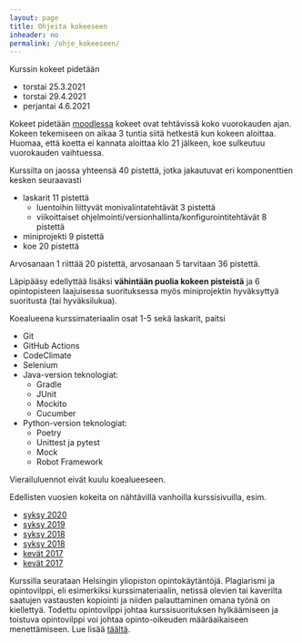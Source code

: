 ```yaml
---
layout: page
title: Ohjeita kokeeseen
inheader: no
permalink: /ohje_kokeeseen/
---
```


Kurssin kokeet pidetään
- torstai 25.3.2021 
- torstai 29.4.2021
- perjantai 4.6.2021

Kokeet pidetään [moodlessa](https://moodle.helsinki.fi/course/view.php?id=39238) kokeet ovat tehtävissä koko vuorokauden ajan. Kokeen tekemiseen on aikaa 3 tuntia siitä hetkestä kun kokeen aloittaa. Huomaa, että koetta ei kannata aloittaa klo 21 jälkeen, koe sulkeutuu vuorokauden vaihtuessa.

Kurssilta on jaossa yhteensä 40 pistettä, jotka jakautuvat eri komponenttien kesken seuraavasti

- laskarit 11 pistettä
  - luentoihin liittyvät monivalintatehtävät 3 pistettä 
  - viikoittaiset ohjelmointi/versionhallinta/konfigurointitehtävät 8 pistettä
- miniprojekti 9 pistettä
- koe 20 pistettä

Arvosanaan 1 riittää 20 pistettä, arvosanaan 5 tarvitaan 36 pistettä. 

Läpipääsy edellyttää lisäksi **vähintään puolia kokeen pisteistä** ja 6 opintopisteen laajuisessa suorituksessa myös miniprojektin hyväksyttyä suoritusta (tai hyväksilukua).

Koealueena kurssimateriaalin osat 1-5 sekä laskarit, paitsi

- Git
- GitHub Actions
- CodeClimate
- Selenium
- Java-version teknologiat:
  - Gradle
  - JUnit
  - Mockito
  - Cucumber
- Python-version teknologiat:
  - Poetry
  - Unittest ja pytest
  - Mock
  - Robot Framework

Vierailuluennot eivät kuulu koealueeseen.

Edellisten vuosien kokeita on nähtävillä vanhoilla kurssisivuilla, esim.
- [syksy 2020](https://ohjelmistotuotanto-hy.github.io/koe2020/)
- [syksy 2019](https://github.com/mluukkai/ohjelmistotuotanto2019)
- [syksy 2018](https://github.com/mluukkai/Ohjelmistotuotanto2018)
- [syksy 2018](https://github.com/mluukkai/ohjelmistotuotanto2017)
- [kevät 2017](https://github.com/mluukkai/ohtu2017)
- [kevät 2017](https://github.com/mluukkai/ohtu2016)

Kurssilla seurataan Helsingin yliopiston opintokäytäntöjä. Plagiarismi ja opintovilppi, eli esimerkiksi kurssimateriaalin, netissä olevien tai kaverilta saatujen vastausten kopiointi ja niiden palauttaminen omana työnä on kiellettyä. Todettu opintovilppi johtaa kurssisuorituksen hylkäämiseen ja toistuva opintovilppi voi johtaa opinto-oikeuden määräaikaiseen menettämiseen. Lue lisää [täältä](https://guide.student.helsinki.fi/fi/artikkeli/mita-ovat-vilppi-ja-plagiointi).
